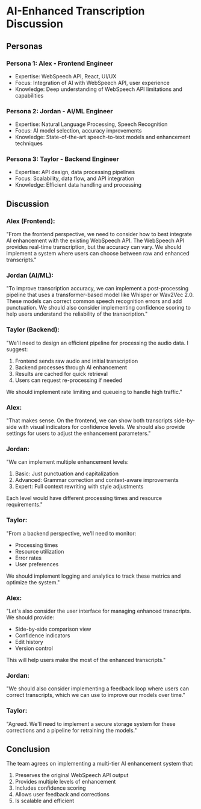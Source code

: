 # AI-Enhanced Transcription Discussion

## Personas

### Persona 1: Alex - Frontend Engineer
- Expertise: WebSpeech API, React, UI/UX
- Focus: Integration of AI with WebSpeech API, user experience
- Knowledge: Deep understanding of WebSpeech API limitations and capabilities

### Persona 2: Jordan - AI/ML Engineer
- Expertise: Natural Language Processing, Speech Recognition
- Focus: AI model selection, accuracy improvements
- Knowledge: State-of-the-art speech-to-text models and enhancement techniques

### Persona 3: Taylor - Backend Engineer
- Expertise: API design, data processing pipelines
- Focus: Scalability, data flow, and API integration
- Knowledge: Efficient data handling and processing

## Discussion

### Alex (Frontend):
"From the frontend perspective, we need to consider how to best integrate AI enhancement with the existing WebSpeech API. The WebSpeech API provides real-time transcription, but the accuracy can vary. We should implement a system where users can choose between raw and enhanced transcripts."

### Jordan (AI/ML):
"To improve transcription accuracy, we can implement a post-processing pipeline that uses a transformer-based model like Whisper or Wav2Vec 2.0. These models can correct common speech recognition errors and add punctuation. We should also consider implementing confidence scoring to help users understand the reliability of the transcription."

### Taylor (Backend):
"We'll need to design an efficient pipeline for processing the audio data. I suggest:
1. Frontend sends raw audio and initial transcription
2. Backend processes through AI enhancement
3. Results are cached for quick retrieval
4. Users can request re-processing if needed

We should implement rate limiting and queueing to handle high traffic."

### Alex:
"That makes sense. On the frontend, we can show both transcripts side-by-side with visual indicators for confidence levels. We should also provide settings for users to adjust the enhancement parameters."

### Jordan:
"We can implement multiple enhancement levels:
1. Basic: Just punctuation and capitalization
2. Advanced: Grammar correction and context-aware improvements
3. Expert: Full context rewriting with style adjustments

Each level would have different processing times and resource requirements."

### Taylor:
"From a backend perspective, we'll need to monitor:
- Processing times
- Resource utilization
- Error rates
- User preferences

We should implement logging and analytics to track these metrics and optimize the system."

### Alex:
"Let's also consider the user interface for managing enhanced transcripts. We should provide:
- Side-by-side comparison view
- Confidence indicators
- Edit history
- Version control

This will help users make the most of the enhanced transcripts."

### Jordan:
"We should also consider implementing a feedback loop where users can correct transcripts, which we can use to improve our models over time."

### Taylor:
"Agreed. We'll need to implement a secure storage system for these corrections and a pipeline for retraining the models."

## Conclusion
The team agrees on implementing a multi-tier AI enhancement system that:
1. Preserves the original WebSpeech API output
2. Provides multiple levels of enhancement
3. Includes confidence scoring
4. Allows user feedback and corrections
5. Is scalable and efficient
